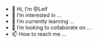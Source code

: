- 👋 Hi, I’m @Leif
- 👀 I’m interested in ...
- 🌱 I’m currently learning ...
- 💞️ I’m looking to collaborate on ...
- 📫 How to reach me ...

<!---
Leif1998/Leif is a ✨ special ✨ repository because its `README.md` (this file) appears on your GitHub profile.
You can click the Preview link to take a look at your changes.
--->
